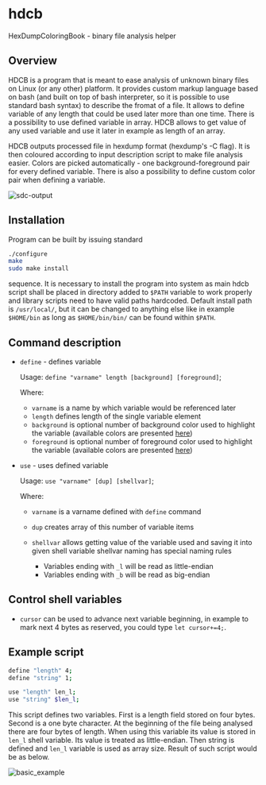# hdcb
HexDumpColoringBook - binary file analysis helper

Overview
---

HDCB is a program that is meant to ease analysis of unknown binary files on Linux (or any other) platform. It provides custom
markup language based on bash (and built on top of bash interpreter, so it is possible to use standard bash syntax) to describe
the fromat of a file. It allows to define variable of any length that could be used later more than one time. There is a
possibility to use defined variable in array. HDCB allows to get value of any used variable and use it later in example as length
of an array.

HDCB outputs processed file in hexdump format (hexdump's -C flag). It is then coloured according to input description script to
make file analysis easier. Colors are picked automatically - one background-foreground pair for every defined variable. There is
also a possibility to define custom color pair when defining a variable.

![sdc-output](https://github.com/v3l0c1r4pt0r/hdcb/blob/master/doc/sdc.png?raw=true "Analysed SDC file")

Installation
---

Program can be built by issuing standard
```bash
./configure
make
sudo make install
```
sequence. It is necessary to install the program into system as main hdcb script shall be placed in directory added to `$PATH`
variable to work properly and library scripts need to have valid paths hardcoded. Default install path is `/usr/local/`, but it
can be changed to anything else like in example `$HOME/bin` as long as `$HOME/bin/bin/` can be found within `$PATH`.

Command description
---

* `define` - defines variable

  Usage: ```define "varname" length [background] [foreground]```;

  Where:

  - `varname` is a name by which variable would be referenced later
  - `length` defines length of the single variable element
  - `background` is optional number of background color used to highlight the variable (available colors are presented
[here](http://misc.flogisoft.com/bash/tip_colors_and_formatting#background1))
  - `foreground` is optional number of foreground color used to highlight the variable (available colors are presented
[here](http://misc.flogisoft.com/bash/tip_colors_and_formatting#foreground_text1))

* `use` - uses defined variable

  Usage: ```use "varname" [dup] [shellvar]```;

  Where:
  
  - `varname` is a varname defined with `define` command
  - `dup` creates array of this number of variable items
  - `shellvar` allows getting value of the variable used and saving it into given shell variable
    shellvar naming has special naming rules
    
    - Variables ending with `_l` will be read as little-endian
    - Variables ending with `_b` will be read as big-endian

Control shell variables
---

* `cursor` can be used to advance next variable beginning, in example to mark
  next 4 bytes as reserved, you could type `let cursor+=4;`.

Example script
---

```bash
define "length" 4;
define "string" 1;

use "length" len_l;
use "string" $len_l;
```

This script defines two variables. First is a length field stored on four bytes. Second is a one byte character. At the
beginning of the file being analysed there are four bytes of length. When using this variable its value is stored in `len_l`
shell variable. Its value is treated as little-endian. Then string is defined and `len_l` variable is used as array size. Result
of such script would be as below.

![basic_example](https://github.com/v3l0c1r4pt0r/hdcb/blob/master/doc/example.png?raw=true "String HDCB output")
